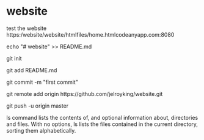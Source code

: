 # website
<p> test the website https:/website/website/htmlfiles/home.htmlcodeanyapp.com:8080
<p>echo "# website" >> README.md</p>
<p>git init</p>
<p><p>git add README.md</p>
<p><p><p>git commit -m "first commit"</p>
<p><p><p><p>git remote add origin https://github.com/jelroyking/website.git</p>
<p>git push -u origin master</p>
<p>ls command lists the contents of, and optional information about, directories and files. With no options, ls lists the files contained in the current directory, sorting them alphabetically.</p>
